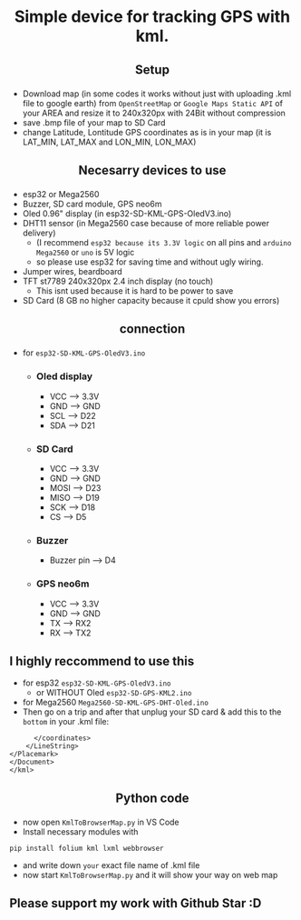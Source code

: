 # <p align="center">Simple device for tracking GPS with kml.</p>
## <p align="center">Setup</p>
- Download map (in some codes it works without just with uploading .kml file to google earth) from ```OpenStreetMap``` or ```Google Maps Static API``` of your AREA and resize it to 240x320px with 24Bit without compression
- save .bmp file of your map to SD Card
- change Latitude, Lontitude GPS coordinates as is in your map (it is LAT_MIN, LAT_MAX and LON_MIN, LON_MAX)
## <p align="center">Necesarry devices to use</p>
-  esp32 or Mega2560
- Buzzer, SD card module, GPS neo6m
- Oled 0.96" display (in esp32-SD-KML-GPS-OledV3.ino)
- DHT11 sensor (in Mega2560 case because of more reliable power delivery)
  - (I recommend ```esp32 because its 3.3V logic``` on all pins and ```arduino Mega2560``` or ```uno``` is 5V logic
  - so please use esp32 for saving time and without ugly wiring.
- Jumper wires, beardboard
- TFT st7789 240x320px 2.4 inch display (no touch)
  - This isnt used because it is hard to be power to save
- SD Card (8 GB no higher capacity because it cpuld show you errors)

## <p align="center">connection</p>
- for ```esp32-SD-KML-GPS-OledV3.ino```
  - ### Oled display
    - VCC --> 3.3V
    - GND --> GND
    - SCL --> D22
    - SDA --> D21
 
  - ### SD Card
    - VCC -->  3.3V
    - GND -->  GND
    - MOSI --> D23
    - MISO --> D19
    - SCK -->  D18
    - CS -->   D5

  - ### Buzzer
    - Buzzer pin --> D4

  - ### GPS neo6m
    - VCC -->  3.3V
    - GND -->  GND
    - TX --> RX2
    - RX --> TX2
   
## I highly reccommend to use this
- for esp32 ```esp32-SD-KML-GPS-OledV3.ino```
  - or WITHOUT Oled ```esp32-SD-GPS-KML2.ino```
- for Mega2560 ```Mega2560-SD-KML-GPS-DHT-Oled.ino```
- Then go on a trip and after that unplug your SD card & add this to the ```bottom``` in your .kml file:
```
      </coordinates>
    </LineString>
</Placemark>
</Document>
</kml>
```
## <p align="center">Python code</p>
- now open ```KmlToBrowserMap.py``` in VS Code
- Install necessary modules with
```
pip install folium kml lxml webbrowser
``` 
- and write down ```your``` exact file name of .kml file
- now start ```KmlToBrowserMap.py``` and it will show your way on web map
## Please support my work with Github Star :D
